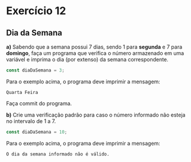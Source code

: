# Exercício 12

## Dia da Semana

**a)** Sabendo que a semana possui 7 dias, sendo 1 para **segunda** e 7 para **domingo**, faça um programa que verifica o número armazenado em uma variável e imprima o dia (por extenso) da semana correspondente.

```javascript
const diaDaSemana = 3;
```

Para o exemplo acima, o programa deve imprimir a mensagem:

```
Quarta Feira
```

Faça commit do programa.

**b)** Crie uma verificação padrão para caso o número informado não esteja no intervalo de 1 a 7.

```javascript
const diaDaSemana = 10;
```

Para o exemplo acima, o programa deve imprimir a mensagem:

```
O dia da semana informado não é válido.
```